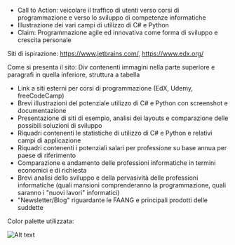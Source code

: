 - Call to Action: veicolare il traffico di utenti verso corsi di programmazione e verso lo sviluppo di competenze informatiche
- Illustrazione dei vari campi di utilizzo di C# e Python
- Claim: Programmazione agile ed innovativa come forma di sviluppo e crescita personale

Siti di ispirazione: https://www.jetbrains.com/, https://www.edx.org/


Come si presenta il sito:
Div contenenti immagini nella parte superiore e paragrafi in quella inferiore, struttura a tabella
- Link a siti esterni per corsi di programmazione (EdX, Udemy, freeCodeCamp)
- Brevi illustrazioni del potenziale utilizzo di C# e Python con screenshot e documentazione
- Presentazione di siti di esempio, analisi dei layouts e comparazione delle possibili soluzioni di sviluppo
- Riquadri contenenti le statistiche di utilizzo di C# e Python e relativi campi di applicazione
- Riquadri contenenti i potenziali salari per professione su base annua per paese di riferimento
- Comparazione e andamento delle professioni informatiche in termini economici e di richiesta
- Brevi analisi dello sviluppo e della pervasività delle professioni informatiche (quali mansioni comprenderanno la programmazione, quali saranno i "nuovi lavori" informatici)
- "Newsletter/Blog" riguardante le FAANG e principali prodotti delle suddette

Color palette utilizzata:

![Alt text](https://i.postimg.cc/mkX1mzQs/colorpalette.png)



